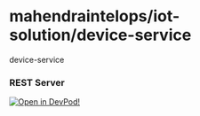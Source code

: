 # mahendraintelops/iot-solution/device-service
device-service


### REST Server



    










[![Open in DevPod!](https://devpod.sh/assets/open-in-devpod.svg)](https://devpod.sh/open#https://github.com/mahendraintelops/iot-solution/device-service)